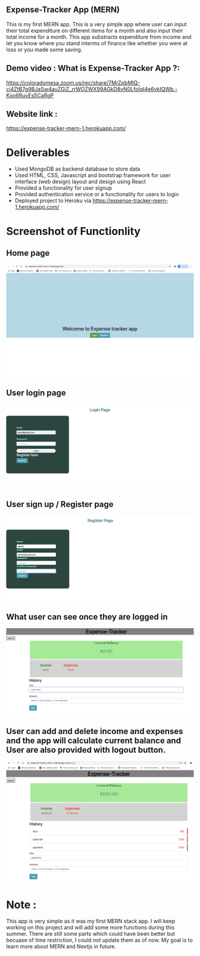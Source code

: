 ## Expense-Tracker App (MERN)

This is my first MERN app. This is a very simple app where user can input their total expenditure on different items for a month and also input their total income for a month. This app substracts expenditure from income and let you know where you stand interms of finance like whether you were at loss or you made some saving.


## Demo video : What is Expense-Tracker App ?:
https://coloradomesa.zoom.us/rec/share/7MrZpbMIQ-ci4ZtB7g9BJaSw4auZGiZ_rrWOZWX99AGkD8vN0LfoIqI4e6vkIQWb.-Kxo6RuvEs5CaRgP


## Website link : 
https://expense-tracker-mern-1.herokuapp.com/



# Deliverables 
- Used MongoDB as backend database to store data
- Used  HTML, CSS, Javascript and bootstrap framework for user interface (web design) layout and design using React
- Provided a functionality for user signup
- Provided authentication service or a functionality for users to login
- Deployed project to Heroku via https://expense-tracker-mern-1.herokuapp.com/


# Screenshot of Functionlity
## Home page
![Home page](Images/1.png)
## User login page
![login page](Images/3.a.png)
## User sign up / Register page
![Home page](Images/2.b.png)
## What user can see once they are logged in
![Home page](Images/3.b.png)
## User can add and delete income and expenses and the app will calculate current balance and User are also provided with logout button.
![Home page](Images/4.png)


# Note :
 This app is very simple as it was my first MERN stack app. I will keep working on this project and will add some more functions during this summer. There are still some parts which could have been better but becuase of time restriction, I could not update them as of now. My goal is to learn more about MERN and Nextjs in future. 




